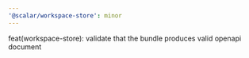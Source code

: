 ```yaml
---
'@scalar/workspace-store': minor
---
```


feat(workspace-store): validate that the bundle produces valid openapi document
